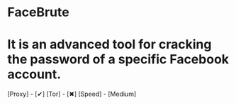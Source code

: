 # FaceBrute
It is an advanced tool for cracking the password of a specific Facebook account.
================
[Proxy] - [✔] 
[Tor] - [✖] 
[Speed] - [Medium]
